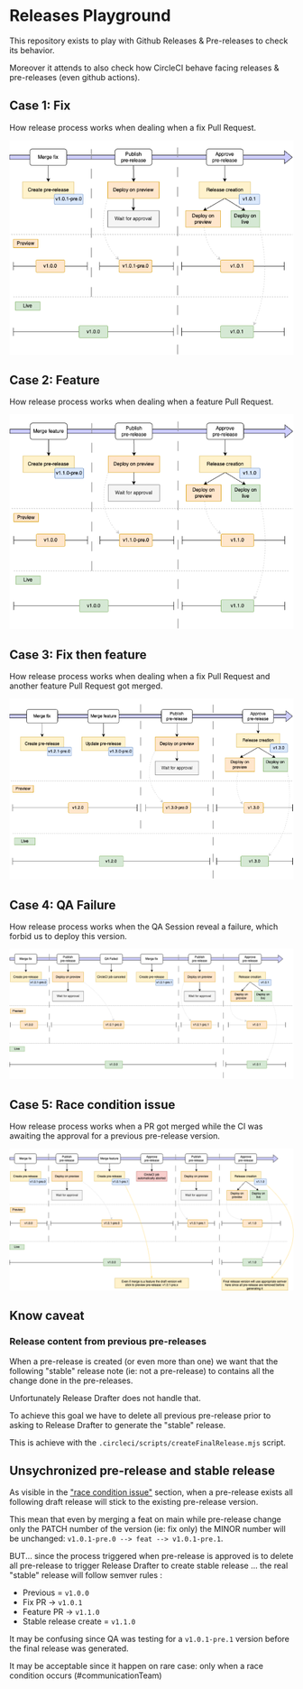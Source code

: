 # Releases Playground

This repository exists to play with Github Releases & Pre-releases to check its behavior.

Moreover it attends to also check how CircleCI behave facing releases & pre-releases (even github actions).

## Case 1: Fix

How release process works when dealing when a fix Pull Request.

![fix](./assets/workflow_pre-release-fix.png)

## Case 2: Feature


How release process works when dealing when a feature Pull Request.

![feature](./assets/workflow_pre-release-feature.png)

## Case 3: Fix then feature

How release process works when dealing when a fix Pull Request and another feature Pull Request got merged.

![feature](./assets/workflow_pre-release-fix%20then%20feature.png)

## Case 4: QA Failure

How release process works when the QA Session reveal a failure, which forbid us to deploy this version.

![feature](./assets/workflow_pre-release-qa%20failed.png)

## Case 5: Race condition issue


How release process works when a PR got merged while the CI was awaiting the approval for a previous pre-release version.

![feature](./assets/workflow_pre-release-race%20condition.png)

## Know caveat

### Release content from previous pre-releases

When a pre-release is created (or even more than one) we want that the following "stable" release note (ie: not a pre-release) to contains all the change done in the pre-releases.

Unfortunately Release Drafter does not handle that.

To achieve this goal we have to delete all previous pre-release prior to asking to Release Drafter to generate the "stable" release.

This is achieve with the `.circleci/scripts/createFinalRelease.mjs` script.

## Unsychronized pre-release and stable release

As visible in the ["race condition issue"](#case-5-race-condition-issue) section, when a pre-release exists all following draft release will stick to the existing pre-release version.

This mean that even by merging a feat on main while pre-release change only the PATCH number of the version (ie: fix only) the MINOR number will be unchanged: `v1.0.1-pre.0 --> feat --> v1.0.1-pre.1`.

BUT... since the process triggered when pre-release is approved is to delete all pre-release to trigger Release Drafter to create stable release ... the real "stable" release will follow semver rules :
- Previous = `v1.0.0`
- Fix PR -> `v1.0.1`
- Feature PR -> `v1.1.0`
- Stable release create = `v1.1.0`

It may be confusing since QA was testing for a `v1.0.1-pre.1` version before the final release was generated.

It may be acceptable since it happen on rare case: only when a race condition occurs (#communicationTeam)